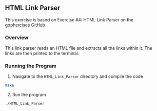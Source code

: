 ## HTML Link Parser

This exercise is based on Exercise #4: HTML Link Parser on the [gophercises GitHub](https://github.com/gophercises/link)

### Overview

This link parser reads an HTML file and extracts all the links within it. The links are then printed to the terminal.

### Running the Program

1. Navigate to the `HTML_Link_Parser` directory and compile the code

```bash
make
```

2. Run the program

```bash
./HTML_Link_Parser
```
